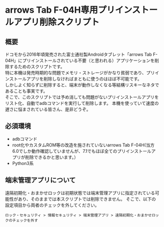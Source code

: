 # arrows Tab F-04H専用プリインストールアプリ削除スクリプト
## 概要
ドコモから2016年頃発売された富士通社製Androidタブレット「arrows Tab F-04H」にプリインストールされている不要（と思われる）アプリケーションを削除するためのスクリプトです。  
特に本機は発売時期的な問題でメモリ・ストレージがかなり貧弱であり、プリインストールアプリを削除しなければまともに使うのはほぼ不可能です。  
しかしよく知らずに削除すると、端末が動作しなくなる等結構リスキーなネタであることも事実です。  
そこで、このスクリプトでは予め消しても問題がないプリインストールアプリをリスト化、自動でadbコマンドを実行して削除します。
本機を使っていて速度の遅さに悩まされている皆さん、是非どうぞ。  
## 必須環境
* adbコマンド
* root化やカスタムROM等の改造を施されていないarrows Tab F-04H(当方6.0でしか動作確認していませんが、7.1でもほぼ全てのプリインストールアプリが削除できるかと思います。）  
* Python3系

## 端末管理アプリについて
遠隔初期化・おまかせロックは初期状態では端末管理アプリに指定されている可能性があり、そのままでは本スクリプトでは削除できません。
そこで、以下の設定項目から両者のチェックを外してください。  
```
ロック・セキュリティ > 情報セキュリティ > 端末管理アプリ > 遠隔初期化・おまかせロックのチェックを外す
```
